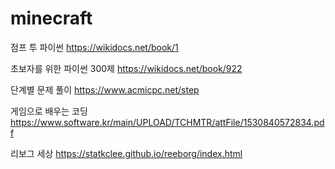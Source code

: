 minecraft
=========

점프 투 파이썬 https://wikidocs.net/book/1

초보자를 위한 파이썬 300제 https://wikidocs.net/book/922

단계별 문제 풀이 https://www.acmicpc.net/step

게임으로 배우는 코딩 https://www.software.kr/main/UPLOAD/TCHMTR/attFile/1530840572834.pdf

리보그 세상 https://statkclee.github.io/reeborg/index.html
